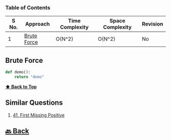 ### Table of Contents

| S No. | Approach                    | Time Complexity | Space Complexity | Revision |
| ----- | --------------------------- | --------------- | ---------------- | -------- |
| 1     | [Brute Force](#Brute-Force) | O(N^2)          | O(N^2)           | No       |

### <h2>Brute Force</h2>

```py
def demo():
    return "demo"
```

**[⬆ Back to Top](#table-of-contents)**

<h2>Similar Questions</h2>

1. <a href="https://leetcode.com/problems/first-missing-positive/description/">41. First Missing Positive</a>

<h2><a href="https://github.com/sanjay9616/Striver-180/blob/master/README.md"> 🔙 Back</a></h2>
